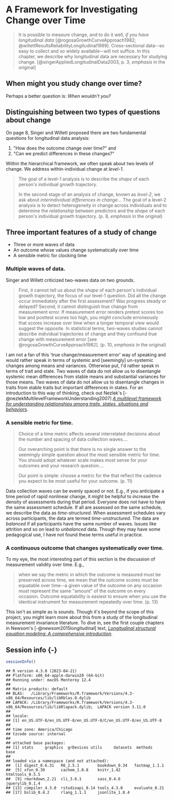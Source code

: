 
# A Framework for Investigating Change over Time

> It is possible to measure change, and to do it well, *if you have longitudinal data* [@rogosaGrowthCurveApproach1982; @willettResultsReliabilityLongitudinal1989]. Cross-sectional data--so easy to collect and so widely available--will not suffice. In this chapter, we describe why longitudinal data are necessary for studying change. [@singerAppliedLongitudinalData2003, p. 3, *emphasis* in the original]

## When might you study change over time?

Perhaps a better question is: *When wouldn't you?*

## Distinguishing between two types of questions about change

On page 8, Singer and Willett proposed there are two fundamental questions for longitudinal data analysis:

1. "How does the outcome change over time?" and
2. "Can we predict differences in these changes?"

Within the hierarchical framework, we often speak about two levels of change. We address within-individual change at *level-1*.

> The goal of a level-1 analysis is to describe the *shape* of each person's individual growth trajectory.
>
> In the second stage of an analysis of change, known as *level-2*, we ask about *interindividual differences in change*... The goal of a level-2 analysis is to detect heterogeneity in change across individuals and to determine the *relationship* between predictors and the *shape* of each person's individual growth trajectory. (p. 8, *emphasis* in the original)

## Three important features of a study of change

* Three or more waves of data
* An outcome whose values change systematically over time
* A sensible metric for clocking time

### Multiple waves of data.

Singer and Willett criticized two-waves data on two grounds.

> First, it cannot tell us about the *shape* of each person's individual growth trajectory, the focus of our level-1 question. Did all the change occur immediately after the first assessment? Was progress steady or delayed? Second, it cannot distinguish true change from measurement error. If measurement error renders pretest scores too low and posttest scores too high, you might conclude erroneously that scores increase over time when a longer temporal view would suggest the opposite. In statistical terms, two-waves studies cannot describe individual trajectories of change and they confound true change with measurement error [see @rogosaGrowthCurveApproach1982]. (p. 10, *emphasis* in the original)

I am not a fan of this 'true change/measurement error' way of speaking and would rather speak in terms of systemic and [seemingly] un-systemic changes among means and variances. Otherwise put, I'd rather speak in terms of trait and state. Two waves of data do not allow us to disentangle systemic mean differences from stable means and substantial variances for those means. Two waves of data do not allow us to disentangle changes in traits from stable traits but important differences in states. For an introduction to this way of thinking, check out Nezlek's [-@nezlekMultilevelFrameworkUnderstanding2007] [*A multilevel framework for understanding relationships among traits, states, situations and behaviors*](https://www.researchgate.net/publication/228079300_A_Multilevel_Framework_for_Understanding_Relationships_Among_Traits_States_Situations_and_Behaviours).

### A sensible metric for time.

> Choice of a time metric affects several interrelated decisions about the number and spacing of data collection waves....
>
> Our overarching point is that there is no single answer to the seemingly simple question about the most sensible metric for time. You should adopt whatever scale makes most sense for your outcomes and your research question....
>
> Our point is simple: choose a metric for the that reflect the cadence you expect to be most useful for your outcome. (p. 11)

Data collection waves can be evenly spaced or not. E.g., if you anticipate a time period of rapid nonlinear change, it might be helpful to increase the density of assessments during that period. Everyone does not have to have the same assessment schedule. If all are assessed on the same schedule, we describe the data as *time-structured*. When assessment schedules vary across participants, the data are termed *time-unstructured*. The data are *balanced* if all participants have the same number of waves. Issues like attrition and so on lead to *unbalanced* data. Though they may have some pedagogical use, I have not found these terms useful in practice.

### A continuous outcome that changes systematically over time.

To my eye, the most interesting part of this section is the discussion of measurement validity over time. E.g.,

> when we say the metric in which the outcome is measured must be preserved across time, we mean that the outcome scores must be equatable over time--a given value of the outcome on any occasion must represent the same "amount" of the outcome on every occasion. Outcome equatability is easiest to ensure when you use the identical instrument for measurement repeatedly over time. (p. 13)

This isn't as simple as is sounds. Though it's beyond the scope of this project, you might learn more about this from a study of the longitudinal measurement invariance literature. To dive in, see the first couple chapters in Newsom's [-@newsom2015longitudinal] text, [*Longitudinal structural equation modeling: A comprehensive introduction*](http://www.longitudinalsem.com/).

## Session info {-}


```r
sessionInfo()
```

```
## R version 4.3.0 (2023-04-21)
## Platform: x86_64-apple-darwin20 (64-bit)
## Running under: macOS Monterey 12.4
## 
## Matrix products: default
## BLAS:   /Library/Frameworks/R.framework/Versions/4.3-x86_64/Resources/lib/libRblas.0.dylib 
## LAPACK: /Library/Frameworks/R.framework/Versions/4.3-x86_64/Resources/lib/libRlapack.dylib;  LAPACK version 3.11.0
## 
## locale:
## [1] en_US.UTF-8/en_US.UTF-8/en_US.UTF-8/C/en_US.UTF-8/en_US.UTF-8
## 
## time zone: America/Chicago
## tzcode source: internal
## 
## attached base packages:
## [1] stats     graphics  grDevices utils     datasets  methods   base     
## 
## loaded via a namespace (and not attached):
##  [1] digest_0.6.31   R6_2.5.1        bookdown_0.34   fastmap_1.1.1  
##  [5] xfun_0.39       cachem_1.0.8    knitr_1.42      htmltools_0.5.5
##  [9] rmarkdown_2.21  cli_3.6.1       sass_0.4.6      jquerylib_0.1.4
## [13] compiler_4.3.0  rstudioapi_0.14 tools_4.3.0     evaluate_0.21  
## [17] bslib_0.4.2     rlang_1.1.1     jsonlite_1.8.4
```

